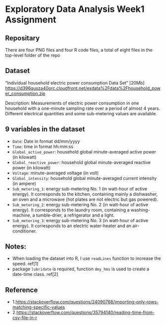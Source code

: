 # Exploratory Data Analysis Week1 Assignment

## Repositary
There are four PNG files and four R code files, a total of eight files in the top-level folder of the repo

## Dataset
“Individual household electric power consumption Data Set” [20Mb]
https://d396qusza40orc.cloudfront.net/exdata%2Fdata%2Fhousehold_power_consumption.zip                 
  
Description: Measurements of electric power consumption in one household with a one-minute sampling rate over a period of almost 4 years. Different electrical quantities and some sub-metering values are available.   


## 9 variables in the dataset
- `Date`: Date in format dd/mm/yyyy       
- `Time`: time in format hh:mm:ss                 
- `Global_active_power`: household global minute-averaged active power (in kilowatt)      
- `Global_reactive_power`: household global minute-averaged reactive power (in kilowatt)       
- `Voltage`: minute-averaged voltage (in volt)
- `Global_intensity`: household global minute-averaged current intensity (in ampere)
- `Sub_metering_1`: energy sub-metering No. 1 (in watt-hour of active energy). It corresponds to the kitchen, containing mainly a dishwasher, an oven and a microwave (hot plates are not electric but gas powered).
- `Sub_metering_2`: energy sub-metering No. 2 (in watt-hour of active energy). It corresponds to the laundry room, containing a washing-machine, a tumble-drier, a refrigerator and a light.
- `Sub_metering_3`: energy sub-metering No. 3 (in watt-hour of active energy). It corresponds to an electric water-heater and an air-conditioner.

## Notes:

- When loading the dataset into R, I use `readLines` function to increase the speed. ref[1]
- package `lubridate` is required, function `dmy_hms` is used to create a date-time class. ref[2]

## Reference
- 1.https://stackoverflow.com/questions/24090768/importing-only-rows-matching-specific-values
- 2.https://stackoverflow.com/questions/35794140/reading-time-from-csv-file-in-r
